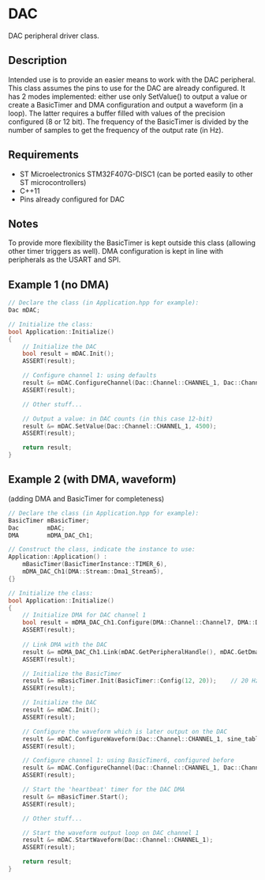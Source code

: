 
# DAC
DAC peripheral driver class.

## Description
Intended use is to provide an easier means to work with the DAC peripheral. This class assumes the pins to use for the DAC are already configured.
It has 2 modes implemented: either use only SetValue() to output a value or create a BasicTimer and DMA configuration and output a waveform (in a loop).
The latter requires a buffer filled with values of the precision configured (8 or 12 bit). The frequency of the BasicTimer is divided by the number of samples to get the frequency of the output rate (in Hz).

## Requirements
- ST Microelectronics STM32F407G-DISC1 (can be ported easily to other ST microcontrollers)
- C++11
- Pins already configured for DAC

## Notes
To provide more flexibility the BasicTimer is kept outside this class (allowing other timer triggers as well). DMA configuration is kept in line with peripherals as the USART and SPI.
 
## Example 1 (no DMA)
```cpp
// Declare the class (in Application.hpp for example):
Dac mDAC;

// Initialize the class:
bool Application::Initialize()
{
	// Initialize the DAC
	bool result = mDAC.Init();
	ASSERT(result);

	// Configure channel 1: using defaults
	result &= mDAC.ConfigureChannel(Dac::Channel::CHANNEL_1, Dac::ChannelConfig());
	ASSERT(result);

    // Other stuff...

	// Output a value: in DAC counts (in this case 12-bit)
	result &= mDAC.SetValue(Dac::Channel::CHANNEL_1, 4500);
	ASSERT(result);

    return result;
}
```

## Example 2 (with DMA, waveform)
(adding DMA and BasicTimer for completeness)
```cpp
// Declare the class (in Application.hpp for example):
BasicTimer mBasicTimer;
Dac        mDAC;
DMA        mDMA_DAC_Ch1;

// Construct the class, indicate the instance to use:
Application::Application() :
	mBasicTimer(BasicTimerInstance::TIMER_6),
	mDMA_DAC_Ch1(DMA::Stream::Dma1_Stream5),
{}

// Initialize the class:
bool Application::Initialize()
{
	// Initialize DMA for DAC channel 1
	bool result = mDMA_DAC_Ch1.Configure(DMA::Channel::Channel7, DMA::Direction::MemoryToPeripheral, DMA::BufferMode::Circular, DMA::DataWidth::HalfWord, DMA::Priority::Low, DMA::HalfBufferInterrupt::Disabled);
	ASSERT(result);
	
	// Link DMA with the DAC
	result &= mDMA_DAC_Ch1.Link(mDAC.GetPeripheralHandle(), mDAC.GetDmaChannel1Handle());
	ASSERT(result);

	// Initialize the BasicTimer
	result &= mBasicTimer.Init(BasicTimer::Config(12, 20));    // 20 Hz
	ASSERT(result);

	// Initialize the DAC
	result &= mDAC.Init();
	ASSERT(result);

	// Configure the waveform which is later output on the DAC
	result &= mDAC.ConfigureWaveform(Dac::Channel::CHANNEL_1, sine_table, SINE_TABLE_LEN);
    ASSERT(result);

	// Configure channel 1: using BasicTimer6, configured before
	result &= mDAC.ConfigureChannel(Dac::Channel::CHANNEL_1, Dac::ChannelConfig(Dac::Precision::_12_BIT_R, Dac::Trigger::TIMER_6));
    ASSERT(result);

	// Start the 'heartbeat' timer for the DAC DMA
	result &= mBasicTimer.Start();
	ASSERT(result);

    // Other stuff...

	// Start the waveform output loop on DAC channel 1
	result &= mDAC.StartWaveform(Dac::Channel::CHANNEL_1);
	ASSERT(result);

    return result;
}
```